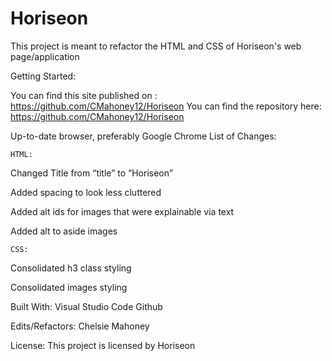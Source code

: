 # Horiseon

This project is meant to refactor the HTML and CSS of Horiseon's web page/application


Getting Started:

You can find this site published on : https://github.com/CMahoney12/Horiseon
You can find the repository here:  https://github.com/CMahoney12/Horiseon

Up-to-date browser, preferably Google Chrome
List of Changes:

    HTML:
Changed Title from “title” to “Horiseon”

Added spacing to look less cluttered

Added alt ids for images that were explainable via text

Added alt to aside images

    CSS:
Consolidated h3 class styling

Consolidated images styling

Built With:
Visual Studio Code
Github

Edits/Refactors:
Chelsie Mahoney

License:
This project is licensed by Horiseon
